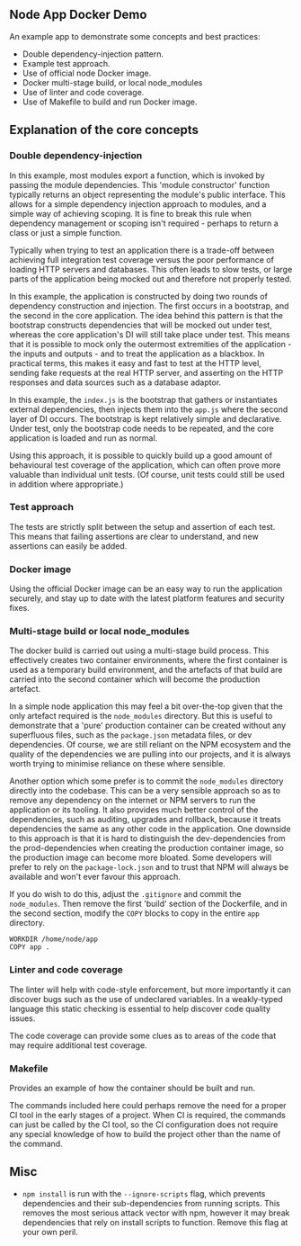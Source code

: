 Node App Docker Demo
---

An example app to demonstrate some concepts and best practices:

* Double dependency-injection pattern.
* Example test approach.
* Use of official node Docker image.
* Docker multi-stage build, or local node_modules
* Use of linter and code coverage.
* Use of Makefile to build and run Docker image.

## Explanation of the core concepts

### Double dependency-injection

In this example, most modules export a function, which is invoked by passing the module dependencies. This 'module constructor' function typically returns an object representing the module's public interface. This allows for a simple dependency injection approach to modules, and a simple way of achieving scoping. It is fine to break this rule when dependency management or scoping isn't required - perhaps to return a class or just a simple function.

Typically when trying to test an application there is a trade-off between achieving full integration test coverage versus the poor performance of loading HTTP servers and databases. This often leads to slow tests, or large parts of the application being mocked out and therefore not properly tested.

In this example, the application is constructed by doing two rounds of dependency construction and injection. The first occurs in a bootstrap, and the second in the core application. The idea behind this pattern is that the bootstrap constructs dependencies that will be mocked out under test, whereas the core application's DI will still take place under test. This means that it is possible to mock only the outermost extremities of the application - the inputs and outputs - and to treat the application as a blackbox. In practical terms, this makes it easy and fast to test at the HTTP level, sending fake requests at the real HTTP server, and asserting on the HTTP responses and data sources such as a database adaptor.

In this example, the `index.js` is the bootstrap that gathers or instantiates external dependencies, then injects them into the `app.js` where the second layer of DI occurs. The bootstrap is kept relatively simple and declarative. Under test, only the bootstrap code needs to be repeated, and the core application is loaded and run as normal.

Using this approach, it is possible to quickly build up a good amount of behavioural test coverage of the application, which can often prove more valuable than individual unit tests. (Of course, unit tests could still be used in addition where appropriate.)

### Test approach

The tests are strictly split between the setup and assertion of each test. This means that failing assertions are clear to understand, and new assertions can easily be added.

### Docker image

Using the official Docker image can be an easy way to run the application securely, and stay up to date with the latest platform features and security fixes.


### Multi-stage build or local node_modules

The docker build is carried out using a multi-stage build process. This effectively creates two container environments, where the first container is used as a temporary build environment, and the artefacts of that build are carried into the second container which will become the production artefact.

In a simple node application this may feel a bit over-the-top given that the only artefact required is the `node_modules` directory. But this is useful to demonstrate that a 'pure' production container can be created without any superfluous files, such as the `package.json` metadata files, or dev dependencies. Of course, we are still reliant on the NPM ecosystem and the quality of the dependencies we are pulling into our projects, and it is always worth trying to minimise reliance on these where sensible.

Another option which some prefer is to commit the `node_modules` directory directly into the codebase. This can be a very sensible approach so as to remove any dependency on the internet or NPM servers to run the application or its tooling. It also provides much better control of the dependencies, such as auditing, upgrades and rollback, because it treats dependencies the same as any other code in the application. One downside to this approach is that it is hard to distinguish the dev-dependencies from the prod-dependencies when creating the production container image, so the production image can become more bloated. Some developers will prefer to rely on the `package-lock.json` and to trust that NPM will always be available and won't ever favour this approach.

If you do wish to do this, adjust the `.gitignore` and commit the `node_modules`. Then remove the first 'build' section of the Dockerfile, and in the second section, modify the `COPY` blocks to copy in the entire `app` directory.

```
WORKDIR /home/node/app
COPY app .
```

### Linter and code coverage

The linter will help with code-style enforcement, but more importantly it can discover bugs such as the use of undeclared variables. In a weakly-typed language this static checking is essential to help discover code quality issues.

The code coverage can provide some clues as to areas of the code that may require additional test coverage.

### Makefile

Provides an example of how the container should be built and run.

The commands included here could perhaps remove the need for a proper CI tool in the early stages of a project. When CI is required, the commands can just be called by the CI tool, so the CI configuration does not require any special knowledge of how to build the project other than the name of the command.

## Misc

* `npm install` is run with the `--ignore-scripts` flag, which prevents dependencies and their sub-dependencies from running scripts. This removes the most serious attack vector with npm, however it may break dependencies that rely on install scripts to function. Remove this flag at your own peril.
